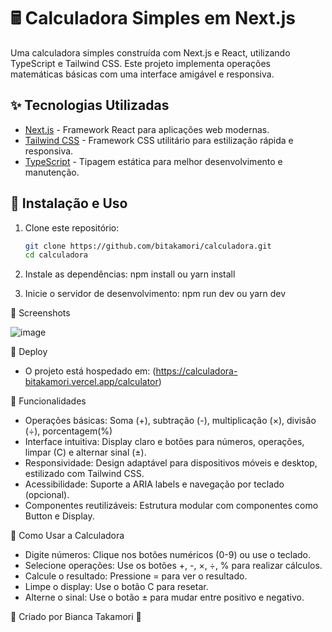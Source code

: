 # 🖩 Calculadora Simples em Next.js

Uma calculadora simples construída com Next.js e React, utilizando TypeScript e Tailwind CSS. Este projeto implementa operações matemáticas básicas com uma interface amigável e responsiva.

## ✨ Tecnologias Utilizadas

- [Next.js](https://nextjs.org/) - Framework React para aplicações web modernas.
- [Tailwind CSS](https://tailwindcss.com/) - Framework CSS utilitário para estilização rápida e responsiva.
- [TypeScript](https://www.typescriptlang.org/) - Tipagem estática para melhor desenvolvimento e manutenção.

## 🔧 Instalação e Uso

1. Clone este repositório:
   ```sh
   git clone https://github.com/bitakamori/calculadora.git
   cd calculadora
2. Instale as dependências:
   npm install ou yarn install

3. Inicie o servidor de desenvolvimento:
  npm run dev  ou yarn dev
  
📸 Screenshots

![image](https://github.com/user-attachments/assets/1093004a-0b23-4b75-87f9-93d60eafa3c5)

🚀 Deploy
- O projeto está hospedado em: (https://calculadora-bitakamori.vercel.app/calculator)

📌 Funcionalidades
- Operações básicas: Soma (+), subtração (-), multiplicação (×), divisão (÷), porcentagem(%)
- Interface intuitiva: Display claro e botões para números, operações, limpar (C) e alternar sinal (±).
- Responsividade: Design adaptável para dispositivos móveis e desktop, estilizado com Tailwind CSS.
- Acessibilidade: Suporte a ARIA labels e navegação por teclado (opcional).
- Componentes reutilizáveis: Estrutura modular com componentes como Button e Display.

🎨 Como Usar a Calculadora
- Digite números: Clique nos botões numéricos (0-9) ou use o teclado.
- Selecione operações: Use os botões +, -, ×, ÷, % para realizar cálculos.
- Calcule o resultado: Pressione = para ver o resultado.
- Limpe o display: Use o botão C para resetar.
- Alterne o sinal: Use o botão ± para mudar entre positivo e negativo.

💙 Criado por Bianca Takamori 🚀
